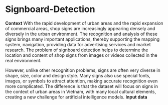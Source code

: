 # Signboard-Detection
**Context**
With the rapid development of urban areas and the rapid expansion of commercial areas, shop signs are increasingly appearing densely and diversely in the urban environment. The recognition and analysis of these signs brings many important applications, thereby supporting the mapping system, navigation, providing data for advertising services and market research. The problem of signboard detection helps to determine the location and content of shop signs from images or videos collected in the real environment.

However, unlike other recognition problems, signs are often very diverse in shape, size, color and design style. Many signs also use special fonts, images, or symbols to attract attention, making accurate recognition even more complicated. The difference is that the dataset will focus on signs in the context of urban areas in Vietnam, with many local cultural elements, creating a new challenge for artificial intelligence models.
**Input data**
